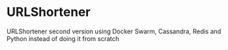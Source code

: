 # URLShortener
URLShortener second version using Docker Swarm, Cassandra, Redis and Python instead of doing it from scratch
